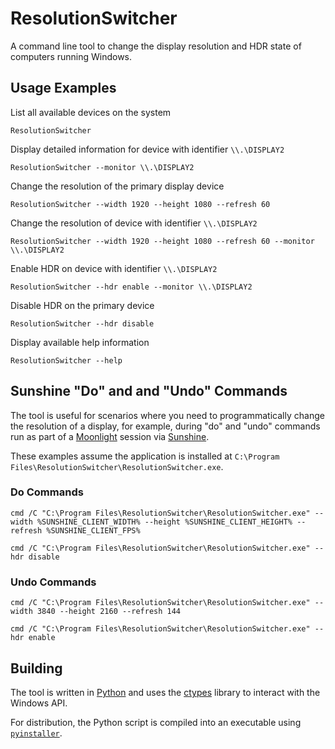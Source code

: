 # ResolutionSwitcher

A command line tool to change the display resolution and HDR state of computers running Windows.

## Usage Examples

List all available devices on the system

```shell
ResolutionSwitcher
```

Display detailed information for device with identifier `\\.\DISPLAY2`

```shell
ResolutionSwitcher --monitor \\.\DISPLAY2
```

Change the resolution of the primary display device

```shell
ResolutionSwitcher --width 1920 --height 1080 --refresh 60
```

Change the resolution of device with identifier `\\.\DISPLAY2`

```shell
ResolutionSwitcher --width 1920 --height 1080 --refresh 60 --monitor \\.\DISPLAY2
```

Enable HDR on device with identifier `\\.\DISPLAY2`

```shell
ResolutionSwitcher --hdr enable --monitor \\.\DISPLAY2
```

Disable HDR on the primary device

```shell
ResolutionSwitcher --hdr disable
```

Display available help information

```shell
ResolutionSwitcher --help
```

## Sunshine "Do" and and "Undo" Commands

The tool is useful for scenarios where you need to programmatically change the resolution of a display, for example, 
during "do" and "undo" commands run as part of a [Moonlight](https://moonlight-stream.org/) session via [Sunshine](https://github.com/LizardByte/Sunshine).

These examples assume the application is installed at `C:\Program Files\ResolutionSwitcher\ResolutionSwitcher.exe`.

### Do Commands

```shell
cmd /C "C:\Program Files\ResolutionSwitcher\ResolutionSwitcher.exe" --width %SUNSHINE_CLIENT_WIDTH% --height %SUNSHINE_CLIENT_HEIGHT% --refresh %SUNSHINE_CLIENT_FPS%
```


```shell
cmd /C "C:\Program Files\ResolutionSwitcher\ResolutionSwitcher.exe" --hdr disable
```

### Undo Commands

```shell
cmd /C "C:\Program Files\ResolutionSwitcher\ResolutionSwitcher.exe" --width 3840 --height 2160 --refresh 144
```

```shell
cmd /C "C:\Program Files\ResolutionSwitcher\ResolutionSwitcher.exe" --hdr enable
```

## Building

The tool is written in [Python](https://www.python.org/) and uses the [ctypes](https://docs.python.org/3/library/ctypes.html) library to interact with the Windows API.

For distribution, the Python script is compiled into an executable using [`pyinstaller`](https://www.pyinstaller.org/).